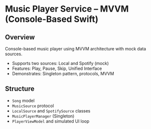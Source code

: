 # Music Player Service – MVVM (Console-Based Swift)

##  Overview
Console-based music player using MVVM architecture with mock data sources.

- Supports two sources: Local and Spotify (mock)
- Features: Play, Pause, Skip, Unified Interface
- Demonstrates: Singleton pattern, protocols, MVVM

##  Structure
- `Song` model
- `MusicSource` protocol
- `LocalSource` and `SpotifySource` classes
- `MusicPlayerManager` (Singleton)
- `PlayerViewModel` and simulated UI loop
